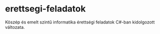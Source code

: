 # erettsegi-feladatok
Köszép és emelt szintű informatika érettségi feladatok C#-ban kidolgozott változata.
